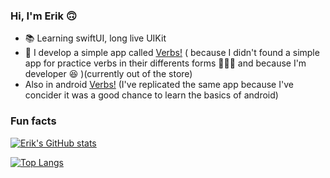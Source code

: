 
### Hi, I'm Erik 🙃

- 📚  Learning swiftUI, long live UIKit
- 📱  I develop a simple app called [Verbs!][1] ( because I didn't found a simple app for practice verbs in their differents forms 🤷🏻‍♂️ and because I'm developer 😆 )(currently out of the store)
- Also in android [Verbs!][2] (I've replicated the same app because I've concider it was a good chance to learn the basics of android)

### Fun facts

[![Erik's GitHub stats](https://github-readme-stats.vercel.app/api?username=erikfloresq&layout=compact&theme=dark)](https://github.com/erikfloresq/github-readme-stats)

[![Top Langs](https://github-readme-stats.vercel.app/api/top-langs/?username=erikfloresq&layout=compact&theme=dark)](https://github.com/erikfloresq/github-readme-stats)



[1]: https://apps.apple.com/us/app/verbs/id1323891770
[2]: https://play.google.com/store/apps/details?id=dev.erikflores.verbs

